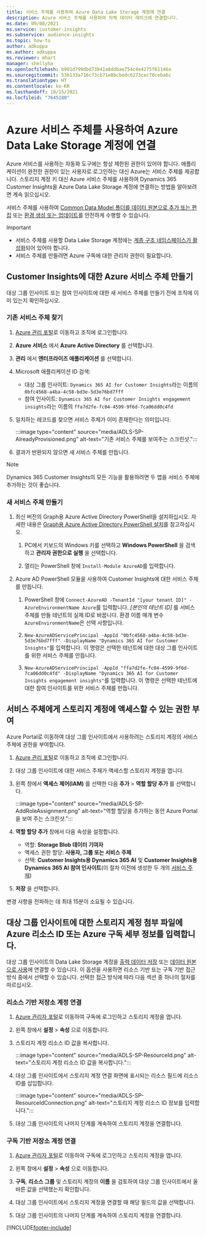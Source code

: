 ```yaml
---
title: 서비스 주체를 사용하여 Azure Data Lake Storage 계정에 연결
description: Azure 서비스 주체를 사용하여 자체 데이터 레이크에 연결합니다.
ms.date: 09/08/2021
ms.service: customer-insights
ms.subservice: audience-insights
ms.topic: how-to
author: adkuppa
ms.author: adkuppa
ms.reviewer: mhart
manager: shellyha
ms.openlocfilehash: b901d799dbd73841a6ddbae754c4e4275f61146a
ms.sourcegitcommit: 53b133a716c73cb71e8bcbedc6273cec70ceba6c
ms.translationtype: HT
ms.contentlocale: ko-KR
ms.lasthandoff: 10/15/2021
ms.locfileid: "7645180"
---
```

# <a name="connect-to-an-azure-data-lake-storage-account-by-using-an-azure-service-principal"></a>Azure 서비스 주체를 사용하여 Azure Data Lake Storage 계정에 연결

Azure 서비스를 사용하는 자동화 도구에는 항상 제한된 권한이 있어야 합니다. 애플리케이션이 완전한 권한이 있는 사용자로 로그인하는 대신 Azure는 서비스 주체를 제공합니다. 스토리지 계정 키 대신 Azure 서비스 주체를 사용하여 Dynamics 365 Customer Insights을 Azure Data Lake Storage 계정에 연결하는 방법을 알아보려면 계속 읽으십시오. 

서비스 주체를 사용하여 [Common Data Model 폴더를 데이터 원본으로 추가 또는 편집](connect-common-data-model.md) 또는 [환경 생성 또는 업데이트](create-environment.md)를 안전하게 수행할 수 있습니다.

> [!IMPORTANT]
> - 서비스 주체를 사용할 Data Lake Storage 계정에는 [계층 구조 네임스페이스가 활성화](/azure/storage/blobs/data-lake-storage-namespace)되어 있어야 합니다.
> - 서비스 주체를 만들려면 Azure 구독에 대한 관리자 권한이 필요합니다.

## <a name="create-an-azure-service-principal-for-customer-insights"></a>Customer Insights에 대한 Azure 서비스 주체 만들기

대상 그룹 인사이트 또는 참여 인사이트에 대한 새 서비스 주체를 만들기 전에 조직에 이미 있는지 확인하십시오.

### <a name="look-for-an-existing-service-principal"></a>기존 서비스 주체 찾기

1. [Azure 관리 포털](https://portal.azure.com)로 이동하고 조직에 로그인합니다.

2. **Azure 서비스** 에서 **Azure Active Directory** 를 선택합니다.

3. **관리** 에서 **엔터프라이즈 애플리케이션** 를 선택합니다.

4. Microsoft 애플리케이션 ID 검색:
   - 대상 그룹 인사이트: `Dynamics 365 AI for Customer Insights`라는 이름의 `0bfc4568-a4ba-4c58-bd3e-5d3e76bd7fff`
   - 참여 인사이트: `Dynamics 365 AI for Customer Insights engagement insights`라는 이름의 `ffa7d2fe-fc04-4599-9f6d-7ca06dd0c4fd`

5. 일치하는 레코드를 찾으면 서비스 주체가 이미 존재한다는 의미입니다. 
   
   :::image type="content" source="media/ADLS-SP-AlreadyProvisioned.png" alt-text="기존 서비스 주체를 보여주는 스크린샷.":::
   
6. 결과가 반환되지 않으면 새 서비스 주체를 만듭니다.

>[!NOTE]
>Dynamics 365 Customer Insights의 모든 기능을 활용하려면 두 앱을 서비스 주체에 추가하는 것이 좋습니다.

### <a name="create-a-new-service-principal"></a>새 서비스 주체 만들기

1. 최신 버전의 Graph용 Azure Active Directory PowerShell을 설치하십시오. 자세한 내용은 [Graph용 Azure Active Directory PowerShell 설치](/powershell/azure/active-directory/install-adv2)를 참고하십시오.

   1. PC에서 키보드의 Windows 키를 선택하고 **Windows PowerShell** 을 검색하고 **관리자 권한으로 실행** 을 선택합니다.
   
   1. 열리는 PowerShell 창에 `Install-Module AzureAD`를 입력합니다.

2. Azure AD PowerShell 모듈을 사용하여 Customer Insights에 대한 서비스 주체를 만듭니다.

   1. PowerShell 창에 `Connect-AzureAD -TenantId "[your tenant ID]" -AzureEnvironmentName Azure`를 입력합니다. *[본인의 테넌트 ID]* 를 서비스 주체를 만들 테넌트의 실제 ID로 바꿉니다. 환경 이름 매개 변수 `AzureEnvironmentName`은 선택 사항입니다.
  
   1. `New-AzureADServicePrincipal -AppId "0bfc4568-a4ba-4c58-bd3e-5d3e76bd7fff" -DisplayName "Dynamics 365 AI for Customer Insights"`를 입력합니다. 이 명령은 선택한 테넌트에 대한 대상 그룹 인사이트를 위한 서비스 주체를 만듭니다. 

   1. `New-AzureADServicePrincipal -AppId "ffa7d2fe-fc04-4599-9f6d-7ca06dd0c4fd" -DisplayName "Dynamics 365 AI for Customer Insights engagement insights"`를 입력합니다. 이 명령은 선택한 테넌트에 대한 참여 인사이트를 위한 서비스 주체를 만듭니다.

## <a name="grant-permissions-to-the-service-principal-to-access-the-storage-account"></a>서비스 주체에게 스토리지 계정에 액세스할 수 있는 권한 부여

Azure Portal로 이동하여 대상 그룹 인사이트에서 사용하려는 스토리지 계정의 서비스 주체에 권한을 부여합니다.

1. [Azure 관리 포털](https://portal.azure.com)로 이동하고 조직에 로그인합니다.

1. 대상 그룹 인사이트에 대한 서비스 주체가 액세스할 스토리지 계정을 엽니다.

1. 왼쪽 창에서 **액세스 제어(IAM)** 를 선택한 다음 **추가** > **역할 할당 추가** 를 선택합니다.

   :::image type="content" source="media/ADLS-SP-AddRoleAssignment.png" alt-text="역할 할당을 추가하는 동안 Azure Portal을 보여 주는 스크린샷.":::

1. **역할 할당 추가** 창에서 다음 속성을 설정합니다.
   - 역할: **Storage Blob 데이터 기여자**
   - 액세스 권한 할당: **사용자, 그룹 또는 서비스 주체**
   - 선택: **Customer Insights용 Dynamics 365 AI** 및 **Customer Insights용 Dynamics 365 AI 참여 인사이트**(이 절차 이전에 생성한 두 개의 [서비스 주체](#create-a-new-service-principal))

1.  **저장** 을 선택합니다.

변경 사항을 전파하는 데 최대 15분이 소요될 수 있습니다.

## <a name="enter-the-azure-resource-id-or-the-azure-subscription-details-in-the-storage-account-attachment-to-audience-insights"></a>대상 그룹 인사이트에 대한 스토리지 계정 첨부 파일에 Azure 리소스 ID 또는 Azure 구독 세부 정보를 입력합니다.

대상 그룹 인사이트의 Data Lake Storage 계정을 [출력 데이터 저장](manage-environments.md) 또는 [데이터 원본으로 사용](connect-common-data-service-lake.md)에 연결할 수 있습니다. 이 옵션을 사용하면 리소스 기반 또는 구독 기반 접근 방식 중에서 선택할 수 있습니다. 선택한 접근 방식에 따라 다음 섹션 중 하나의 절차를 따르십시오.

### <a name="resource-based-storage-account-connection"></a>리소스 기반 저장소 계정 연결

1. [Azure 관리자 포털](https://portal.azure.com)로 이동하여 구독에 로그인하고 스토리지 계정을 엽니다.

1. 왼쪽 창에서 **설정** > **속성** 으로 이동합니다.

1. 스토리지 계정 리소스 ID 값을 복사합니다.

   :::image type="content" source="media/ADLS-SP-ResourceId.png" alt-text="스토리지 계정 리소스 ID 값을 복사합니다.":::

1. 대상 그룹 인사이트에서 스토리지 계정 연결 화면에 표시되는 리소스 필드에 리소스 ID를 삽입합니다.

   :::image type="content" source="media/ADLS-SP-ResourceIdConnection.png" alt-text="스토리지 계정 리소스 ID 정보를 입력합니다.":::   

1. 대상 그룹 인사이트의 나머지 단계를 계속하여 스토리지 계정을 연결합니다.

### <a name="subscription-based-storage-account-connection"></a>구독 기반 저장소 계정 연결

1. [Azure 관리자 포털](https://portal.azure.com)로 이동하여 구독에 로그인하고 스토리지 계정을 엽니다.

1. 왼쪽 창에서 **설정** > **속성** 으로 이동합니다.

1. **구독**, **리소스 그룹** 및 스토리지 계정의 **이름** 을 검토하여 대상 그룹 인사이트에서 올바른 값을 선택했는지 확인합니다.

1. 대상 그룹 인사이트에서 스토리지 계정을 연결할 때 해당 필드의 값을 선택합니다.

1. 대상 그룹 인사이트의 나머지 단계를 계속하여 스토리지 계정을 연결합니다.


[!INCLUDE[footer-include](../includes/footer-banner.md)]
